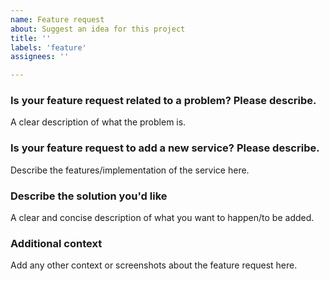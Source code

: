 ```yaml
---
name: Feature request
about: Suggest an idea for this project
title: ''
labels: 'feature'
assignees: ''

---
```


### Is your feature request related to a problem? Please describe.
A clear description of what the problem is.

### Is your feature request to add a new service? Please describe.
Describe the features/implementation of the service here.

### Describe the solution you'd like
A clear and concise description of what you want to happen/to be added.

### Additional context
Add any other context or screenshots about the feature request here.
